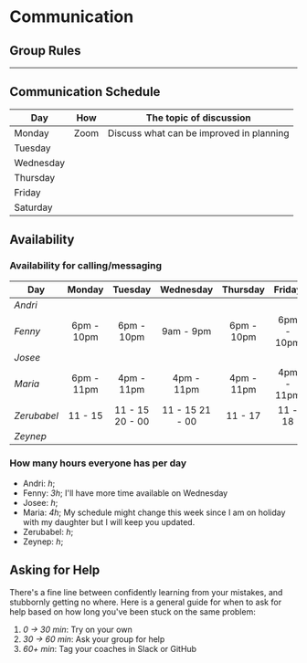 # Communication

## Group Rules

<!-- any general rules you'd like to set for your group? -->

---

## Communication Schedule

| Day       | How  | The topic of discussion                  |
| --------- | :--: | ---------------------------------------- |
| Monday    | Zoom | Discuss what can be improved in planning |
| Tuesday   |      |                                          |
| Wednesday |      |                                          |
| Thursday  |      |                                          |
| Friday    |      |                                          |
| Saturday  |      |                                          |

<!-- ## Communication Channels

how often will we get in touch on each channel, and what we will discuss there:

- **Issues**:
- **Pull Requests**:
- **GitHub Discussions**: For review
- **Slack/Discord**: Discord
- **Video Calls**: Yes

--- -->

## Availability

### Availability for calling/messaging

| Day         |   Monday   |     Tuesday     |    Wednesday    |  Thursday  |   Friday   |  Saturday  |   Sunday   |
| ----------- | :--------: | :-------------: | :-------------: | :--------: | :--------: | :--------: | :--------: |
| _Andri_     |            |                 |                 |            |            |            |
| _Fenny_     | 6pm - 10pm |   6pm - 10pm    |    9am - 9pm    | 6pm - 10pm | 6pm - 10pm | 6pm - 10pm | 6pm - 10pm |
| _Josee_     |            |                 |                 |            |            |            |
| _Maria_     | 6pm - 11pm |   4pm - 11pm    |   4pm - 11pm    | 4pm - 11pm | 4pm - 11pm | 4pm - 11pm |
| _Zerubabel_ |  11 - 15   | 11 - 15 20 - 00 | 11 - 15 21 - 00 |  11 - 17   |  11 - 18   |            |
| _Zeynep_    |            |                 |                 |            |            |            |

### How many hours everyone has per day

- Andri: _h_;
- Fenny: _3h_; I'll have more time available on Wednesday
- Josee: _h_;
- Maria: _4h_; My schedule might change this week since I am on holiday with my
  daughter but I will keep you updated.
- Zerubabel: _h_;
- Zeynep: _h_;

## Asking for Help

There's a fine line between confidently learning from your mistakes, and
stubbornly getting no where. Here is a general guide for when to ask for help
based on how long you've been stuck on the same problem:

1. _0 -> 30 min_: Try on your own
2. _30 -> 60 min_: Ask your group for help
3. _60+ min_: Tag your coaches in Slack or GitHub
